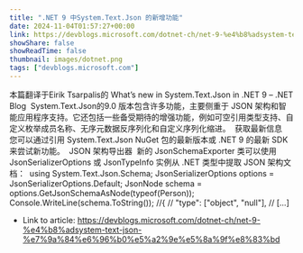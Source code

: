 ```yaml
---
title: ".NET 9 中System.Text.Json 的新增功能"
date: 2024-11-04T01:57:27+00:00
link: https://devblogs.microsoft.com/dotnet-ch/net-9-%e4%b8%adsystem-text-json-%e7%9a%84%e6%96%b0%e5%a2%9e%e5%8a%9f%e8%83%bd
showShare: false
showReadTime: false
thumbnail: images/dotnet.png
tags: ["devblogs.microsoft.com"]
---
```

本篇翻译于Eirik Tsarpalis的 What’s new in System.Text.Json in .NET 9 – .NET Blog  System.Text.Json的9.0 版本包含许多功能，主要侧重于 JSON 架构和智能应用程序支持。它还包括一些备受期待的增强功能，例如可空引用类型支持、自定义枚举成员名称、无序元数据反序列化和自定义序列化缩进。  获取最新信息  您可以通过引用 System.Text.Json NuGet 包的最新版本或 .NET 9 的最新 SDK 来尝试新功能。  JSON 架构导出器  新的 JsonSchemaExporter 类可以使用 JsonSerializerOptions 或 JsonTypeInfo 实例从 .NET 类型中提取 JSON 架构文档：  using System.Text.Json.Schema; JsonSerializerOptions options = JsonSerializerOptions.Default; JsonNode schema = options.GetJsonSchemaAsNode(typeof(Person)); Console.WriteLine(schema.ToString()); //{ // "type": ["object", "null"], // […]

- Link to article: https://devblogs.microsoft.com/dotnet-ch/net-9-%e4%b8%adsystem-text-json-%e7%9a%84%e6%96%b0%e5%a2%9e%e5%8a%9f%e8%83%bd